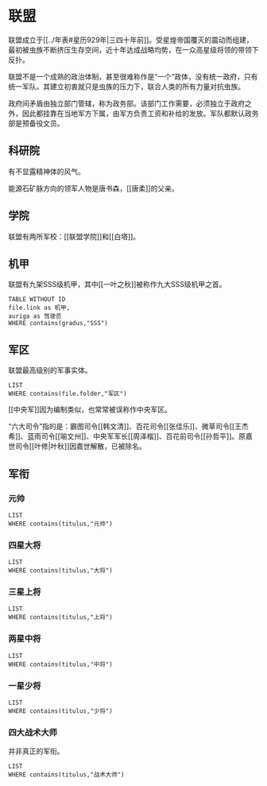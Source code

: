 # 联盟

联盟成立于[[../年表#星历929年|三四十年前]]。受星煌帝国覆灭的震动而组建，最初被虫族不断挤压生存空间，近十年达成战略均势，在一众高星级将领的带领下反扑。

联盟不是一个成熟的政治体制，甚至很难称作是“一个”政体，没有统一政府，只有统一军队。其建立初衷就只是虫族的压力下，联合人类的所有力量对抗虫族。

政府间矛盾由独立部门管辖，称为政务部。该部门工作需要，必须独立于政府之外，因此都挂靠在当地军方下属，由军方负责工资和补给的发放。军队都默认政务部是预备役文员。

## 科研院

有不显露精神体的风气。

能源石矿脉方向的领军人物是唐书森，[[唐柔]]的父亲。

## 学院

联盟有两所军校：[[联盟学院]]和[[白塔]]。

## 机甲

联盟有九架SSS级机甲，其中[[一叶之秋]]被称作九大SSS级机甲之首。

```dataview
TABLE WITHOUT ID
file.link as 机甲,
auriga as 驾驶员
WHERE contains(gradus,"SSS")
```

## 军区

联盟最高级别的军事实体。

```dataview
LIST
WHERE contains(file.folder,"军区")
```

[[中央军]]因为编制类似，也常常被误称作中央军区。

“六大司令”指的是：霸图司令[[韩文清]]、百花司令[[张佳乐]]、微草司令[[王杰希]]、蓝雨司令[[喻文州]]、中央军军长[[周泽楷]]、百花前司令[[孙哲平]]。原嘉世司令[[叶修|叶秋]]因嘉世解散，已被除名。

## 军衔

### 元帅

```dataview
LIST
WHERE contains(titulus,"元帅")
```

### 四星大将

```dataview
LIST
WHERE contains(titulus,"大将")
```

### 三星上将

```dataview
LIST
WHERE contains(titulus,"上将")
```

### 两星中将

```dataview
LIST
WHERE contains(titulus,"中将")
```

### 一星少将

```dataview
LIST
WHERE contains(titulus,"少将")
```

### 四大战术大师

并非真正的军衔。

```dataview
LIST
WHERE contains(titulus,"战术大师")
```
